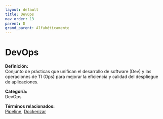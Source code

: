 ```yaml
---
layout: default
title: DevOps
nav_order: 13
parent: D
grand_parent: Alfabéticamente
---
```


# DevOps

**Definición:**  
Conjunto de prácticas que unifican el desarrollo de software (Dev) y las operaciones de TI (Ops) para mejorar la eficiencia y calidad del despliegue de aplicaciones.

**Categoría:**  
DevOps 
  


**Términos relacionados:**  
[Pipeline](https://maleniski.github.io/diccionario-angl-tec-mx/docs/alfabeticamente/P/pipeline.html), [Dockerizar](https://maleniski.github.io/diccionario-angl-tec-mx/docs/alfabeticamente/D/dockerizar.html)
